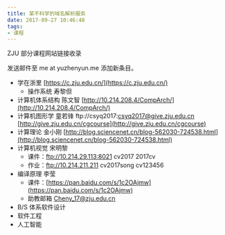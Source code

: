 ```yaml
---
title: 某不科学的域名解析服务
date: 2017-09-27 10:46:48
tags:
- 课程
---
```


ZJU 部分课程网站链接收录

发送邮件至 me at yuzhenyun.me 添加新条目。

<!-- more -->

- 学在浙里 [https://c.zju.edu.cn/](https://c.zju.edu.cn/)
  - 操作系统 寿黎但
- 计算机体系结构 陈文智 [http://10.214.208.4/CompArch/](http://10.214.208.4/CompArch/)
- 计算机图形学 童若锋 ftp://csyq2017:csyq2017@give.zju.edu.cn [http://give.zju.edu.cn/cgcourse](http://give.zju.edu.cn/cgcourse)
- 计算理论 金小刚 [http://blog.sciencenet.cn/blog-562030-724538.html](http://blog.sciencenet.cn/blog-562030-724538.html)
- 计算机视觉 宋明黎
  - 课件：ftp://10.214.29.113:8021 cv2017 2017cv
  - 作业：ftp://10.214.211.211 cv2017song cv123456
- 编译原理 李莹
  - 课件：[https://pan.baidu.com/s/1c2OAjmw](https://pan.baidu.com/s/1c2OAjmw)
  - 助教邮箱 Cheny_17@zju.edu.cn
- B/S 体系软件设计
- 软件工程
- 人工智能